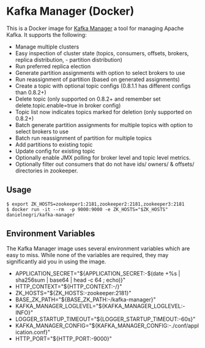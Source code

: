 # Kafka Manager (Docker)

This is a Docker image for [Kafka Manager](https://github.com/yahoo/kafka-manager) a tool for managing Apache Kafka. It supports the following:

- Manage multiple clusters
- Easy inspection of cluster state (topics, consumers, offsets, brokers, replica distribution, - partition distribution)
- Run preferred replica election
- Generate partition assignments with option to select brokers to use
- Run reassignment of partition (based on generated assignments)
- Create a topic with optional topic configs (0.8.1.1 has different configs than 0.8.2+)
- Delete topic (only supported on 0.8.2+ and remember set delete.topic.enable=true in broker config)
- Topic list now indicates topics marked for deletion (only supported on 0.8.2+)
- Batch generate partition assignments for multiple topics with option to select brokers to use
- Batch run reassignment of partition for multiple topics
- Add partitions to existing topic
- Update config for existing topic
- Optionally enable JMX polling for broker level and topic level metrics.
- Optionally filter out consumers that do not have ids/ owners/ & offsets/ directories in zookeeper.

## Usage

```
$ export ZK_HOSTS=zookeeper1:2181,zookeeper2:2181,zookeeper3:2181
$ docker run -it --rm  -p 9000:9000 -e ZK_HOSTS="$ZK_HOSTS" danielnegri/kafka-manager
```

## Environment Variables

The Kafka Manager image uses several environment variables which are easy to miss. While none of the variables are required, they may significantly aid you in using the image.

- APPLICATION_SECRET="${APPLICATION_SECRET:-$(date +%s | sha256sum | base64 | head -c 64 ; echo)}"
- HTTP_CONTEXT="${HTTP_CONTEXT:-/}"
- ZK_HOSTS="${ZK_HOSTS:-zookeeper:2181}"
- BASE_ZK_PATH="${BASE_ZK_PATH:-/kafka-manager}"
- KAFKA_MANAGER_LOGLEVEL="${KAFKA_MANAGER_LOGLEVEL:-INFO}"
- LOGGER_STARTUP_TIMEOUT="${LOGGER_STARTUP_TIMEOUT:-60s}"
- KAFKA_MANAGER_CONFIG="${KAFKA_MANAGER_CONFIG:-./conf/application.conf}"
- HTTP_PORT="${HTTP_PORT:-9000}"
